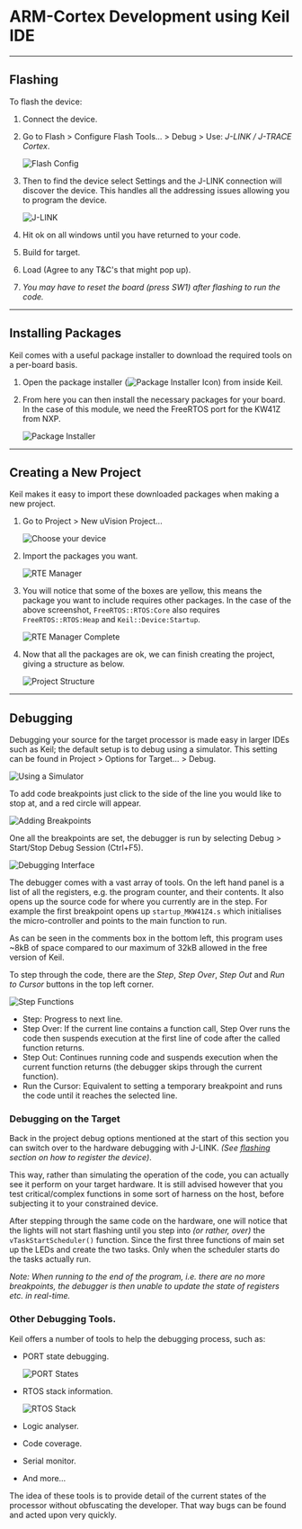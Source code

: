 # ARM-Cortex Development using Keil IDE

---

## Flashing

To flash the device:

1. Connect the device.
2. Go to Flash > Configure Flash Tools... > Debug > Use: *J-LINK / J-TRACE Cortex*.

    ![Flash Config](img/flash-config.png)

3. Then to find the device select Settings and the J-LINK connection will discover the device. This handles all the addressing issues allowing you to program the device.

    ![J-LINK](img/j-link.png)

4. Hit ok on all windows until you have returned to your code.
5. Build for target.
6. Load (Agree to any T&C's that might pop up).
7. *You may have to reset the board (press SW1) after flashing to run the code.*

---

## Installing Packages

Keil comes with a useful package installer to download the required tools on a per-board basis.

1. Open the package installer (![Package Installer Icon](img/pm-icon.png)) from inside Keil.
2. From here you can then install the necessary packages for your board. In the case of this module, we need the FreeRTOS port for the KW41Z from NXP.

    ![Package Installer](img/package-installer.png)

---

## Creating a New Project

Keil makes it easy to import these downloaded packages when making a new project.

1. Go to Project > New uVision Project...

    ![Choose your device](img/device-select.png)

2. Import the packages you want.

    ![RTE Manager](img/manage-rte.png)

3. You will notice that some of the boxes are yellow, this means the package you want to include requires other packages. In the case of the above screenshot, `FreeRTOS::RTOS:Core` also requires `FreeRTOS::RTOS:Heap` and `Keil::Device:Startup`.

    ![RTE Manager Complete](img/manage-rte-ok.png)

4. Now that all the packages are ok, we can finish creating the project, giving a structure as below.

    ![Project Structure](img/project.png)

---

## Debugging

Debugging your source for the target processor is made easy in larger IDEs such as Keil; the default setup is to debug using a simulator. This setting can be found in Project > Options for Target... > Debug.

![Using a Simulator](img/debug-sym.png)

To add code breakpoints just click to the side of the line you would like to stop at, and a red circle will appear.

![Adding Breakpoints](img/breakpoint.png)

One all the breakpoints are set, the debugger is run by selecting Debug > Start/Stop Debug Session (Ctrl+F5).

![Debugging Interface](img/open-debugger.png)

The debugger comes with a vast array of tools. On the left hand panel is a list of all the registers, e.g. the program counter, and their contents. It also opens up the source code for where you currently are in the step. For example the first breakpoint opens up `startup_MKW41Z4.s` which initialises the micro-controller and points to the main function to run.

As can be seen in the comments box in the bottom left, this program uses ~8kB of space compared to our maximum of 32kB allowed in the free version of Keil.

To step through the code, there are the *Step*, *Step Over*, *Step Out* and *Run to Cursor* buttons in the top left corner.

![Step Functions](img/step.png)

* Step: Progress to next line.
* Step Over: If the current line contains a function call, Step Over runs the code then suspends execution at the first line of code after the called function returns.
* Step Out: Continues running code and suspends execution when the current function returns (the debugger skips through the current function).
* Run the Cursor: Equivalent to setting a temporary breakpoint and runs the code until it reaches the selected line.

### Debugging on the Target

Back in the project debug options mentioned at the start of this section you can switch over to the hardware debugging with J-LINK. *(See [flashing](#flashing) section on how to register the device)*.

This way, rather than simulating the operation of the code, you can actually see it perform on your target hardware. It is still advised however that you test critical/complex functions in some sort of harness on the host, before subjecting it to your constrained device.

After stepping through the same code on the hardware, one will notice that the lights will not start flashing until you step into *(or rather, over)* the `vTaskStartScheduler()` function. Since the first three functions of main set up the LEDs and create the two tasks. Only when the scheduler starts do the tasks actually run.

*Note: When running to the end of the program, i.e. there are no more breakpoints, the debugger is then unable to update the state of registers etc. in real-time.*

### Other Debugging Tools.

Keil offers a number of tools to help the debugging process, such as:

* PORT state debugging.

    ![PORT States](img/port-state.png)

* RTOS stack information.

    ![RTOS Stack](img/rtos-state.png)

* Logic analyser.
* Code coverage.
* Serial monitor.
* And more…

The idea of these tools is to provide detail of the current states of the processor without obfuscating the developer. That way bugs can be found and acted upon very quickly.
